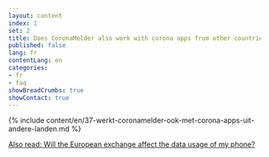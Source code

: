 ```yaml
---
layout: content
index: 1
set: 2
title: Does CoronaMelder also work with corona apps from other countries?
published: false
lang: fr
contentLang: en
categories:
- fr
- faq
showBreadCrumbs: true
showContact: true
---
```

{% include content/en/37-werkt-coronamelder-ook-met-corona-apps-uit-andere-landen.md %}

[Also read: Will the European exchange affect the data usage of my phone?](/fr/faq/38-heeft-de-europese-uitwisseling-gevolgen-voor-het-dataverbruik-van-mijn-telefoon/)
